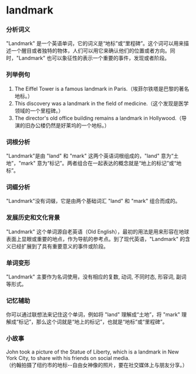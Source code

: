 # landmark

### 分析词义

  

"Landmark" 是一个英语单词，它的词义是“地标”或“里程碑”。这个词可以用来描述一个醒目或者独特的物体，人们可以用它来确认他们的位置或者方向。同时，"Landmark" 也可以象征性的表示一个重要的事件，发现或者阶段。

  

### 列举例句

  

1.  The Eiffel Tower is a famous landmark in Paris.（埃菲尔铁塔是巴黎的著名地标。）
2.  This discovery was a landmark in the field of medicine.（这个发现是医学领域的一个里程碑。）
3.  The director's old office building remains a landmark in Hollywood.（导演的旧办公楼仍然是好莱坞的一个地标。）

  

### 词根分析

  

"Landmark"是由 "land" 和 "mark" 这两个英语词根组成的，"land" 意为“土地”，"mark" 意为“标记”。两者组合在一起表达的概念就是“地上的标记”或“地标”。

  

### 词缀分析

  

"Landmark"没有词缀，它是由两个基础词汇 "land" 和 "mark" 组合而成的。

  

### 发展历史和文化背景

  

"Landmark" 这个单词源自老英语（Old English），最初的用法是用来形容在地球表面上显眼或重要的地点，作为导航的参考点。到了现代英语，"Landmark" 的含义已经扩展到了具有重要意义的事件或阶段。

  

### 单词变形

  

"Landmark" 主要作为名词使用，没有相应的复数, 动词, 不同时态, 形容词, 副词等形式。

  

### 记忆辅助

  

你可以通过联想法来记住这个单词，例如将 "land" 理解成“土地”，将 "mark" 理解成“标记”，那么这个词就是“地上的标记”，也就是“地标”或“里程碑”。

  

### 小故事

  

John took a picture of the Statue of Liberty, which is a landmark in New York City, to share with his friends on social media.  
（约翰拍摄了纽约市的地标--自由女神像的照片，要在社交媒体上与朋友分享。）
